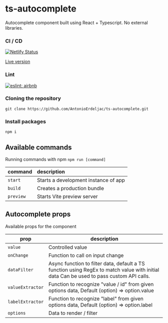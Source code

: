 # ts-autocomplete

Autocomplete component built using React + Typescript. No external libraries.

### CI / CD

[![Netlify Status](https://api.netlify.com/api/v1/badges/d4f2024b-4fba-430c-aa3a-d6b413c9899a/deploy-status)](https://app.netlify.com/sites/nimble-treacle-013c0b/deploys)

[Live version](https://nimble-treacle-013c0b.netlify.app/)

### Lint

[![eslint: airbnb](https://img.shields.io/badge/Eslint-Airbnb-red?logo=airbnb&style=flat)](https://github.com/airbnb/javascript)

### Cloning the repository

```shell
git clone https://github.com/AntonioErdeljac/ts-autocomplete.git
```

### Install packages

```shell
npm i
```

## Available commands

Running commands with npm `npm run [command]`

| command   | description                          |
| :-------- | :----------------------------------- |
| `start`   | Starts a development instance of app |
| `build`   | Creates a production bundle          |
| `preview` | Starts Vite preview server           |

## Autocomplete props

Available props for the component

| prop             | description                                                                                                                             |
| ---------------- | --------------------------------------------------------------------------------------------------------------------------------------- |
| `value`          | Controlled value                                                                                                                        |
| `onChange`       | Function to call on input change                                                                                                        |
| `dataFilter`     | Async function to filter data, default a TS function using RegEx to match value with initial data Can be used to pass custom API calls. |
| `valueExtractor` | Function to recognize "value / id" from given options data, Default (option) => option.value                                            |
| `labelExtractor` | Function to recognize "label" from given options data, Default (option) => option.label                                                 |
| `options`        | Data to render / filter                                                                                                                 |
